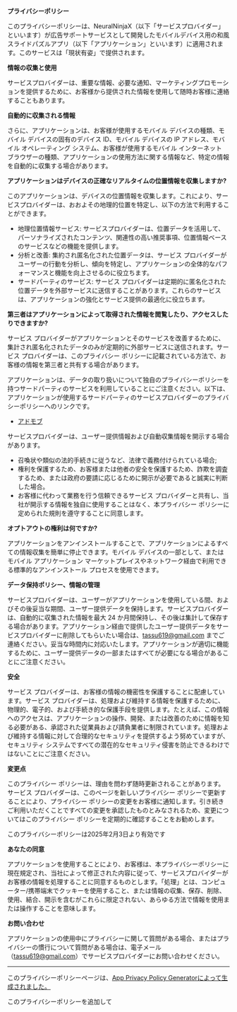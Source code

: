 **プライバシーポリシー**

このプライバシーポリシーは、NeuralNinjaX（以下「サービスプロバイダー」といいます）が広告サポートサービスとして開発したモバイルデバイス用の和風スライドパズルアプリ（以下「アプリケーション」といいます）に適用されます。このサービスは「現状有姿」で提供されます。

**情報の収集と使用**

サービスプロバイダーは、重要な情報、必要な通知、マーケティングプロモーションを提供するために、お客様から提供された情報を使用して随時お客様に連絡することもあります。

**自動的に収集される情報**

さらに、アプリケーションは、お客様が使用するモバイル デバイスの種類、モバイル デバイスの固有のデバイス ID、モバイル デバイスの IP アドレス、モバイル オペレーティング システム、お客様が使用するモバイル インターネット ブラウザーの種類、アプリケーションの使用方法に関する情報など、特定の情報を自動的に収集する場合があります。

**アプリケーションはデバイスの正確なリアルタイムの位置情報を収集しますか?**

このアプリケーションは、デバイスの位置情報を収集します。これにより、サービスプロバイダーは、おおよその地理的位置を特定し、以下の方法で利用することができます。

- 地理位置情報サービス: サービスプロバイダーは、位置データを活用して、パーソナライズされたコンテンツ、関連性の高い推奨事項、位置情報ベースのサービスなどの機能を提供します。
- 分析と改善: 集約され匿名化された位置データは、サービス プロバイダーがユーザーの行動を分析し、傾向を特定し、アプリケーションの全体的なパフォーマンスと機能を向上させるのに役立ちます。
- サードパーティのサービス: サービス プロバイダーは定期的に匿名化された位置データを外部サービスに送信することがあります。これらのサービスは、アプリケーションの強化とサービス提供の最適化に役立ちます。

**第三者はアプリケーションによって取得された情報を閲覧したり、アクセスしたりできますか?**

サービス プロバイダーがアプリケーションとそのサービスを改善するために、集計され匿名化されたデータのみが定期的に外部サービスに送信されます。サービス プロバイダーは、このプライバシー ポリシーに記載されている方法で、お客様の情報を第三者と共有する場合があります。

アプリケーションは、データの取り扱いについて独自のプライバシーポリシーを持つサードパーティのサービスを利用していることにご注意ください。以下は、アプリケーションが使用するサードパーティのサービスプロバイダーのプライバシーポリシーへのリンクです。

- [アドモブ](https://support.google.com/admob/answer/6128543?hl=en)

サービスプロバイダーは、ユーザー提供情報および自動収集情報を開示する場合があります。

- 召喚状や類似の法的手続きに従うなど、法律で義務付けられている場合;
- 権利を保護するため、お客様または他者の安全を保護するため、詐欺を調査するため、または政府の要請に応じるために開示が必要であると誠実に判断した場合。
- お客様に代わって業務を行う信頼できるサービス プロバイダーと共有し、当社が開示する情報を独自に使用することはなく、本プライバシー ポリシーに定められた規則を遵守することに同意します。

**オプトアウトの権利は何ですか?**

アプリケーションをアンインストールすることで、アプリケーションによるすべての情報収集を簡単に停止できます。モバイル デバイスの一部として、またはモバイル アプリケーション マーケットプレイスやネットワーク経由で利用できる標準的なアンインストール プロセスを使用できます。

**データ保持ポリシー、情報の管理**

サービスプロバイダーは、ユーザーがアプリケーションを使用している間、およびその後妥当な期間、ユーザー提供データを保持します。サービスプロバイダーは、自動的に収集された情報を最大 24 か月間保持し、その後は集計して保存する場合があります。アプリケーション経由で提供したユーザー提供データをサービスプロバイダーに削除してもらいたい場合は、tassu619@gmail.com までご連絡ください。妥当な時間内に対応いたします。アプリケーションが適切に機能するために、ユーザー提供データの一部またはすべてが必要になる場合があることにご注意ください。

**安全**

サービス プロバイダーは、お客様の情報の機密性を保護することに配慮しています。サービス プロバイダーは、処理および維持する情報を保護するために、物理的、電子的、および手続き的な保護手段を提供します。たとえば、この情報へのアクセスは、アプリケーションの操作、開発、または改善のために情報を知る必要がある、承認された従業員および請負業者に制限されています。処理および維持する情報に対して合理的なセキュリティを提供するよう努めていますが、セキュリティ システムですべての潜在的なセキュリティ侵害を防止できるわけではないことにご注意ください。

**変更点**

このプライバシー ポリシーは、理由を問わず随時更新されることがあります。サービス プロバイダーは、このページを新しいプライバシー ポリシーで更新することにより、プライバシー ポリシーの変更をお客様に通知します。引き続きご利用いただくことですべての変更を承認したものとみなされるため、変更についてはこのプライバシー ポリシーを定期的に確認することをお勧めします。

このプライバシーポリシーは2025年2月3日より有効です

**あなたの同意**

アプリケーションを使用することにより、お客様は、本プライバシーポリシーに現在規定され、当社によって修正された内容に従って、サービスプロバイダーがお客様の情報を処理することに同意するものとします。「処理」とは、コンピューター/携帯端末でクッキーを使用すること、または情報の収集、保存、削除、使用、結合、開示を含むがこれらに限定されない、あらゆる方法で情報を使用または操作することを意味します。

**お問い合わせ**

アプリケーションの使用中にプライバシーに関して質問がある場合、またはプライバシーの慣行について質問がある場合は、電子メール（tassu619@gmail.com）でサービスプロバイダーにお問い合わせください。

---

このプライバシーポリシーページは、[App Privacy Policy Generatorによって生成されました。](https://app-privacy-policy-generator.nisrulz.com/)

このプライバシーポリシーを追加して
